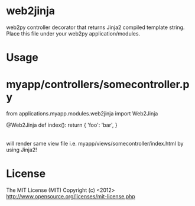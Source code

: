 web2jinja
=========

web2py controller decorator that returns Jinja2 compiled template string.
Place this file under your web2py application/modules.

Usage
======
######
# myapp/controllers/somecontroller.py

from applications.myapp.modules.web2jinja import Web2Jinja

@Web2Jinja
def index():
    return {
        'foo': 'bar',
    }
######

will render same view file i.e. myapp/views/somecontroller/index.html
by using Jinja2!

License
=======
The MIT License (MIT)
Copyright (c) <2012> <Roy Enjoy a.k.a. kirpit>
http://www.opensource.org/licenses/mit-license.php

